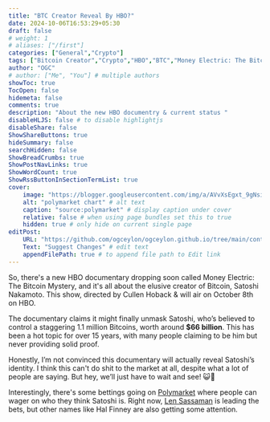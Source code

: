 ```yaml
---
title: "BTC Creator Reveal By HBO?"
date: 2024-10-06T16:53:29+05:30
draft: false
# weight: 1
# aliases: ["/first"]
categories: ["General","Crypto"]
tags: ["Bitcoin Creator","Crypto","HBO","BTC","Money Electric: The Bitcoin Mystery","OGCEYLON"]
author: "OGC"
# author: ["Me", "You"] # multiple authors
showToc: true
TocOpen: false
hidemeta: false
comments: true
description: "About the new HBO documentry & current status "
disableHLJS: false # to disable highlightjs
disableShare: false
ShowShareButtons: true
hideSummary: false
searchHidden: false
ShowBreadCrumbs: true
ShowPostNavLinks: true
ShowWordCount: true
ShowRssButtonInSectionTermList: true
cover:
    image: "https://blogger.googleusercontent.com/img/a/AVvXsEgxt_9gNsiDuZysJjS_wAiWAYYmAQ5FfFsrhKPGCtm1NdocNCTQP5l3ulU_x0E83MYd4ZIfdlh_WTmwZHg9L1LchMUvnfYpiyr_hzdfiHIO6coLoKrQxs7-qzM9f-Kk06XjkeJUXfFPyXwUUm4kMIwnMJctUTGXuFJdVBiVSv0EZ6MOTGF3bb3YlXDLi5Km=w945-h600-p-k-no-nu" # image path/url
    alt: "polymarket chart" # alt text
    caption: "source:polymarket" # display caption under cover
    relative: false # when using page bundles set this to true
    hidden: true # only hide on current single page
editPost:
    URL: "https://github.com/ogceylon/ogceylon.github.io/tree/main/content"
    Text: "Suggest Changes" # edit text
    appendFilePath: true # to append file path to Edit link
---
```


So, there's a new HBO documentary dropping soon called Money Electric: The Bitcoin Mystery, 
and it's all about the elusive creator of Bitcoin, Satoshi Nakamoto.
This show, directed by Cullen Hoback & will air on October 8th on HBO.

The documentary claims it might finally unmask Satoshi, 
who’s believed to control a staggering 1.1 million Bitcoins, 
worth around **$66 billion**. 
This has been a hot topic for over 15 years, 
with many people claiming to be him but never providing solid proof.

Honestly, I’m not convinced this documentary will actually reveal Satoshi’s identity. 
I think this can't do shit to the market at all, despite what a lot of people are saying. 
But hey, we’ll just have to wait and see! 😺💖

Interestingly, there's some bettings going on [Polymarket](https://polymarket.com) where people can wager on who they think Satoshi is. 
Right now, [Len Sassaman](https://en.wikipedia.org/wiki/Len_Sassaman) is leading the bets, but other names like Hal Finney are also getting some attention.


